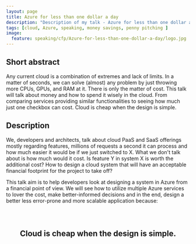 ```yaml
---
layout: page
title: Azure for less than one dollar a day
description: "Description of my talk - Azure for less than one dollar a day"
tags: [cloud, Azure, speaking, money savings, penny pitching ]
image:
  feature: speaking/cfp/Azure-for-less-than-one-dollar-a-day/logo.jpg
---
```


## Short abstract

Any current cloud is a combination of extremes and lack of limits. In a matter of seconds, we can solve (almost) any problem by just throwing more CPUs, GPUs, and RAM at it. There is only the matter of cost. This talk will talk about money and how to spend it wisely in the cloud. From comparing services providing similar functionalities to seeing how much just one checkbox can cost. Cloud is cheap when the design is simple.

## Description

We, developers and architects, talk about cloud PaaS and SaaS offerings mostly regarding features, millions of requests a second it can process and how much easier it would be if we just switched to X. What we don't talk about is how much would it cost. Is feature Y in system X is worth the additional cost? How to design a cloud system that will have an acceptable financial footprint for the project to take off?

This talk aim is to help developers look at designing a system in Azure from a financial point of view. We will see how to utilize multiple Azure services to lover the cost, make better-informed decisions and in the end, design a better less error-prone and more scalable application because:


<br/>
<br/>
<p class="center-text" ><b> Cloud is cheap when the design is simple. </b></p>


<style>
.center-text{
    text-align: center;
    font-size: 1.5em;
}
</style>